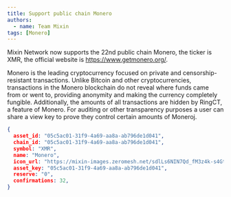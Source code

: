 ```yaml
---
title: Support public chain Monero
authors:  
  - name: Team Mixin
tags: [Monero]
---
```


Mixin Network now supports the 22nd public chain Monero, the ticker is XMR, the official website is <https://www.getmonero.org/>.

Monero is the leading cryptocurrency focused on private and censorship-resistant transactions. Unlike Bitcoin and other cryptocurrencies, transactions in the Monero blockchain do not reveal where funds came from or went to, providing anonymity and making the currency completely fungible. Additionally, the amounts of all transactions are hidden by RingCT, a feature of Monero. For auditing or other transparency purposes a user can share a view key to prove they control certain amounts of Moneroj.

```json
{
  asset_id: "05c5ac01-31f9-4a69-aa8a-ab796de1d041",
  chain_id: "05c5ac01-31f9-4a69-aa8a-ab796de1d041",
  symbol: "XMR",
  name: "Monero",
  icon_url: "https://mixin-images.zeromesh.net/sdlLs6NIN7Qd_fM3z4k-s4GtamiHo4pafLve7P7hnHaLEPs2ld0FSscEzqjdytGY2q8e-AyfCNVfqXbXYYqb8cwUf-X3oI2jRTZN=s128";;,
  asset_key: "05c5ac01-31f9-4a69-aa8a-ab796de1d041",
  reserve: "0",
  confirmations: 32,
}
```
